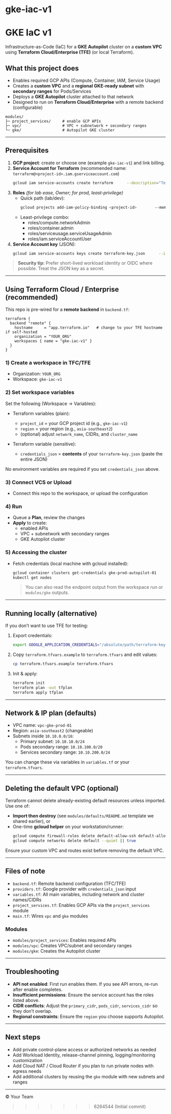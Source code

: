 # gke-iac-v1

GKE IaC v1
=======

Infrastructure-as-Code (IaC) for a **GKE Autopilot** cluster on a **custom VPC** using **Terraform Cloud/Enterprise (TFE)** (or local Terraform).

## What this project does

- Enables required GCP APIs (Compute, Container, IAM, Service Usage)
- Creates a **custom VPC** and a **regional GKE-ready subnet** with **secondary ranges** for Pods/Services
- Deploys a **GKE Autopilot** cluster attached to that network
- Designed to run on **Terraform Cloud/Enterprise** with a remote backend (configurable)

```
modules/
├─ project_services/     # enable GCP APIs
├─ vpc/                  # VPC + subnetwork + secondary ranges
└─ gke/                  # Autopilot GKE cluster
```

---

## Prerequisites

1) **GCP project**: create or choose one (example `gke-iac-v1`) and link billing.
2) **Service Account for Terraform** (recommended name: `terraform@<project-id>.iam.gserviceaccount.com`)
   ```bash
   gcloud iam service-accounts create terraform      --description="Terraform automation SA"      --display-name="Terraform"
   ```
3) **Roles** *(for lab ease, Owner; for prod, least-privilege)*
   - Quick path (lab/dev):
     ```bash
     gcloud projects add-iam-policy-binding <project-id>        --member="serviceAccount:terraform@<project-id>.iam.gserviceaccount.com"        --role="roles/owner"
     ```
   - Least-privilege combo:
     - roles/compute.networkAdmin
     - roles/container.admin
     - roles/serviceusage.serviceUsageAdmin
     - roles/iam.serviceAccountUser
4) **Service Account key** (JSON):
   ```bash
   gcloud iam service-accounts keys create terraform-key.json      --iam-account terraform@<project-id>.iam.gserviceaccount.com
   ```

> **Security tip:** Prefer short-lived workload identity or OIDC where possible. Treat the JSON key as a secret.

---

## Using Terraform Cloud / Enterprise (recommended)

This repo is pre-wired for a **remote backend** in `backend.tf`:

```hcl
terraform {
  backend "remote" {
    hostname     = "app.terraform.io"   # change to your TFE hostname if self-hosted
    organization = "YOUR_ORG"
    workspaces { name = "gke-iac-v1" }
  }
}
```

### 1) Create a workspace in TFC/TFE
- Organization: `YOUR_ORG`
- Workspace: `gke-iac-v1`

### 2) Set workspace variables
Set the following (Workspace → Variables):

- Terraform variables (plain):
  - `project_id` = your GCP project id (e.g., `gke-iac-v1`)
  - `region`     = your region (e.g., `asia-southeast2`)
  - (optional) adjust `network_name`, CIDRs, and `cluster_name`

- Terraform variable (sensitive):
  - `credentials_json` = **contents** of your `terraform-key.json` (paste the entire JSON)

No environment variables are required if you set `credentials_json` above.

### 3) Connect VCS or Upload
- Connect this repo to the workspace, or upload the configuration

### 4) Run
- Queue a **Plan**, review the changes
- **Apply** to create:
  - enabled APIs
  - VPC + subnetwork with secondary ranges
  - GKE Autopilot cluster

### 5) Accessing the cluster
- Fetch credentials (local machine with gcloud installed):
  ```bash
  gcloud container clusters get-credentials gke-prod-autopilot-01     --region=$(terraform output -raw region 2>/dev/null || echo "asia-southeast2")     --project=<project-id>
  kubectl get nodes
  ```
  > You can also read the endpoint output from the workspace run or `modules/gke` outputs.

---

## Running locally (alternative)

If you don’t want to use TFE for testing:

1) Export credentials:
   ```bash
   export GOOGLE_APPLICATION_CREDENTIALS="/absolute/path/terraform-key.json"
   ```

2) Copy `terraform.tfvars.example` to `terraform.tfvars` and edit values:
   ```bash
   cp terraform.tfvars.example terraform.tfvars
   ```

3) Init & apply:
   ```bash
   terraform init
   terraform plan -out tfplan
   terraform apply tfplan
   ```

---

## Network & IP plan (defaults)

- VPC name: `vpc-gke-prod-01`
- Region: `asia-southeast2` (changeable)
- Subnets inside `10.10.0.0/16`:
  - Primary subnet: `10.10.10.0/24`
  - Pods secondary range: `10.10.100.0/20`
  - Services secondary range: `10.10.200.0/24`

You can change these via variables in `variables.tf` or your `terraform.tfvars`.

---

## Deleting the default VPC (optional)

Terraform cannot delete already-existing default resources unless imported. Use one of:
- **Import then destroy** (see `modules/defaults/README.md` template we shared earlier), or
- One-time **gcloud helper** on your workstation/runner:
  ```bash
  gcloud compute firewall-rules delete default-allow-ssh default-allow-rdp default-allow-icmp --quiet || true
  gcloud compute networks delete default --quiet || true
  ```

Ensure your custom VPC and routes exist before removing the default VPC.

---

## Files of note

- `backend.tf`: Remote backend configuration (TFC/TFE)
- `providers.tf`: Google provider with `credentials_json` input
- `variables.tf`: All main variables, including network and cluster names/CIDRs
- `project_services.tf`: Enables GCP APIs via the `project_services` module
- `main.tf`: Wires `vpc` and `gke` modules

### Modules
- `modules/project_services`: Enables required APIs
- `modules/vpc`: Creates VPC/subnet and secondary ranges
- `modules/gke`: Creates the Autopilot cluster

---

## Troubleshooting

- **API not enabled**: First run enables them. If you see API errors, re-run after enable completes.
- **Insufficient permissions**: Ensure the service account has the roles listed above.
- **CIDR conflicts**: Adjust the `primary_cidr`, `pods_cidr`, `services_cidr` so they don’t overlap.
- **Regional constraints**: Ensure the `region` you choose supports Autopilot.

---

## Next steps

- Add private control-plane access or authorized networks as needed
- Add Workload Identity, release-channel pinning, logging/monitoring customization
- Add Cloud NAT / Cloud Router if you plan to run private nodes with egress needs
- Add additional clusters by reusing the `gke` module with new subnets and ranges

---

© Your Team
>>>>>>> 6264544 (Initial commit)

